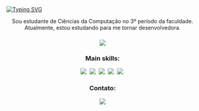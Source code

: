 
[![Typing SVG](https://readme-typing-svg.herokuapp.com/?color=F73BE0&size=35&center=true&vCenter=true&width=1000&lines=Olá,+Meu+Nome+é+Laura...;Seja+bem+vindo!;+:%29)](https://git.io/typing-svg)

<p align="center">
  Sou estudante de Ciências da Computação no 3º período da faculdade. Atualmente, estou estudando para me tornar desenvolvedora.
</p>

###
<p align="center">
  <img src="https://github-readme-stats.vercel.app/api/top-langs/?username=Lauragpse&theme=dracula&hide_border=true&include_all_commits=false&count_private=false&layout=compact" />
</p>


<h3 align="center">Main skills:</h3>

<p align="center">
  <img src="https://img.shields.io/badge/-HTML-0D1117?style=for-the-badge&logo=HTML5&labelColor=0D1117" /> 
  <img src="https://img.shields.io/badge/-CSS-0D1117?style=for-the-badge&logo=CSS3&logoColor=1572B6&labelColor=0D1117" /> 
  <img src="https://img.shields.io/badge/-Javascript-0D1117?style=for-the-badge&logo=JavaScript&logoColor=yellow&labelColor=0D1117" /> 
  <img src="https://img.shields.io/badge/-Python-0D1117?style=for-the-badge&logo=python&labelColor=0D1117&textColor=0D1117" /> 
  <img src="https://img.shields.io/badge/-java-0D1117?style=for-the-badge&logo=java&labelColor=0D1117" /> 
</p>

<h3 align="center">Contato:</h3>

<p align="center">
  <a href="https://linkedin.com/in/https://www.linkedin.com/in/lauracamilaleite/"><img src="https://img.shields.io/badge/-Linkedin-0D1117?style=for-the-badge&logo=linkedin&labelColor=0D1117" /></a>
</p>

